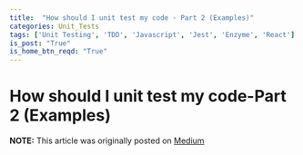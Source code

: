 ```yaml
---
title:  "How should I unit test my code - Part 2 (Examples)"
categories: Unit_Tests
tags: ['Unit Testing', 'TDD', 'Javascript', 'Jest', 'Enzyme', 'React']
is_post: "True"
is_home_btn_reqd: "True"
---
```


# How should I unit test my code-Part 2 (Examples)

**NOTE:** This article was originally posted on [Medium](https://medium.com/@anuradha15/how-should-i-unit-test-my-code-part-2-examples-6579436c71db)
